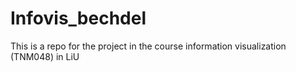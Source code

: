 # Infovis_bechdel
This is a repo for the project in the course information visualization (TNM048) in LiU
